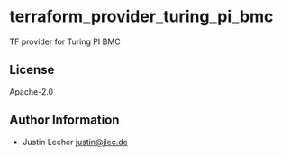 # terraform_provider_turing_pi_bmc

TF provider for Turing PI BMC

## License

Apache-2.0

## Author Information

- Justin Lecher <justin@jlec.de>
